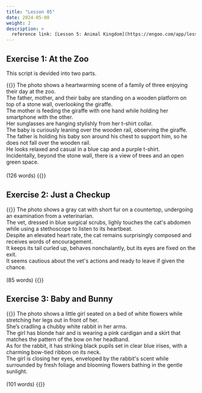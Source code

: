 ```yaml
---
title: "Lesson 05"
date: 2024-05-08
weight: 2
description: >
  reference link: [Lesson 5: Animal Kingdom](https://engoo.com/app/lessons/describing-pictures-intermediate-describing-pictures-animal-kingdom/-UaMYk9DEeeTcN-8qLwKpQ?category_id=P_HriMOnEeifo0O-yMP42w&course_id=ZZasjsOnEeiHZVOMC0VfdA)
---
```


## Exercise 1: At the Zoo

This script is devided into two parts.

{{<card header="**Script**">}}
The photo shows a heartwarming scene of a family of three enjoying their day at the zoo.<br/>
The father, mother, and their baby are standing on a wooden platform on top of a stone wall, overlooking the giraffe.<br/>
The mother is feeding the giraffe with one hand while holding her smartphone with the other. <br/>
Her sunglasses are hanging stylishly from her t-shirt collar. <br/>
The baby is curiously leaning over the wooden rail, observing the giraffe. <br/>
The father is holding his baby son around his chest to support him, so he does not fall over the wooden rail.<br/>
He looks relaxed and casual in a blue cap and a purple t-shirt. <br/>
Incidentally, beyond the stone wall, there is a view of trees and an open green space.<br/>
<br/>
(126 words)
{{</card>}}
　

## Exercise 2: Just a Checkup

{{<card header="**Script**">}}
The photo shows a gray cat with short fur on a countertop, undergoing an examination from a veterinarian.<br/>
The vet, dressed in blue surgical scrubs, lighly touches the cat's abdomen while using a stethoscope to listen to its heartbeat.<br/>
Despite an elevated heart rate, the cat remains surprisingly composed and receives words of encouragement.<br/>
It keeps its tail curled up, behaves nonchalantly, but its eyes are fixed on the exit.<br/>
It seems cautious about the vet's actions and ready to leave if given the chance.<br/>
<br/>
(85 words)
{{</card>}}

## Exercise 3: Baby and Bunny

{{<card header="**Script**">}}
The photo shows a little girl seated on a bed of white flowers while stretching her legs out in front of her. <br/>
She’s cradling a chubby white rabbit in her arms. <br/>
The girl has blonde hair and is wearing a pink cardigan and a skirt that matches the pattern of the bow on her headband.<br/>
As for the rabbit, it has striking black pupils set in clear blue irises, with a charming bow-tied ribbon on its neck. <br/>
The girl is closing her eyes, enveloped by the rabbit's scent while surrounded by fresh foliage and blooming flowers bathing in the gentle sunlight.<br/>
<br/>
(101 words)
{{</card>}}
